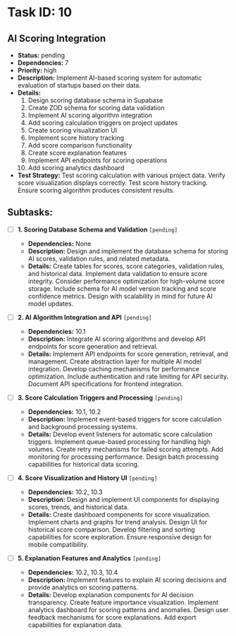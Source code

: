 # Task ID: 10

## AI Scoring Integration

- **Status:** pending
- **Dependencies:** 7
- **Priority:** high
- **Description:** Implement AI-based scoring system for automatic evaluation of startups based on their data.
- **Details:**
  1. Design scoring database schema in Supabase
  2. Create ZOD schema for scoring data validation
  3. Implement AI scoring algorithm integration
  4. Add scoring calculation triggers on project updates
  5. Create scoring visualization UI
  6. Implement score history tracking
  7. Add score comparison functionality
  8. Create score explanation features
  9. Implement API endpoints for scoring operations
  10. Add scoring analytics dashboard
- **Test Strategy:**
  Test scoring calculation with various project data. Verify score visualization displays correctly. Test score history tracking. Ensure scoring algorithm produces consistent results.

## Subtasks:

- [ ] **1. Scoring Database Schema and Validation** `[pending]`

  - **Dependencies:** None
  - **Description:** Design and implement the database schema for storing AI scores, validation rules, and related metadata.
  - **Details:**
    Create tables for scores, score categories, validation rules, and historical data. Implement data validation to ensure score integrity. Consider performance optimization for high-volume score storage. Include schema for AI model version tracking and score confidence metrics. Design with scalability in mind for future AI model updates.

- [ ] **2. AI Algorithm Integration and API** `[pending]`

  - **Dependencies:** 10.1
  - **Description:** Integrate AI scoring algorithms and develop API endpoints for score generation and retrieval.
  - **Details:**
    Implement API endpoints for score generation, retrieval, and management. Create abstraction layer for multiple AI model integration. Develop caching mechanisms for performance optimization. Include authentication and rate limiting for API security. Document API specifications for frontend integration.

- [ ] **3. Score Calculation Triggers and Processing** `[pending]`

  - **Dependencies:** 10.1, 10.2
  - **Description:** Implement event-based triggers for score calculation and background processing systems.
  - **Details:**
    Develop event listeners for automatic score calculation triggers. Implement queue-based processing for handling high volumes. Create retry mechanisms for failed scoring attempts. Add monitoring for processing performance. Design batch processing capabilities for historical data scoring.

- [ ] **4. Score Visualization and History UI** `[pending]`

  - **Dependencies:** 10.2, 10.3
  - **Description:** Design and implement UI components for displaying scores, trends, and historical data.
  - **Details:**
    Create dashboard components for score visualization. Implement charts and graphs for trend analysis. Design UI for historical score comparison. Develop filtering and sorting capabilities for score exploration. Ensure responsive design for mobile compatibility.

- [ ] **5. Explanation Features and Analytics** `[pending]`
  - **Dependencies:** 10.2, 10.3, 10.4
  - **Description:** Implement features to explain AI scoring decisions and provide analytics on scoring patterns.
  - **Details:**
    Develop explanation components for AI decision transparency. Create feature importance visualization. Implement analytics dashboard for scoring patterns and anomalies. Design user feedback mechanisms for score explanations. Add export capabilities for explanation data.
